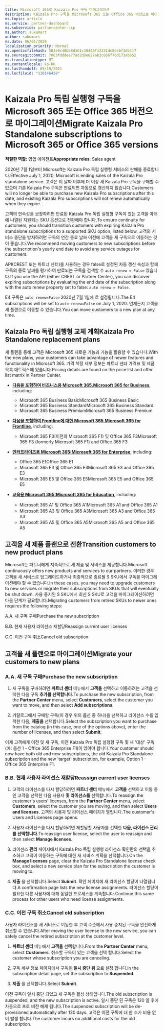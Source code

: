 ```yaml
---
title: Microsoft 365로 Kaizala Pro 구독 마이그레이션
description: Kaizala Pro 구독을 Microsoft 365 또는 Office 365 버전으로 마이그레이션하는 방법을 알아봅니다. 고객 전환에 대한 자세한 내용은 이 문서를 읽어보세요.
ms.topic: article
ms.service: partner-dashboard
ms.subservice: partnercenter-csp
ms.author: sukumart
author: sukumart
ms.date: 06/01/2020
localization_priority: Normal
ms.openlocfilehash: 583e9c40bb8d161c30440f12331dc8dcbf3db417
ms.sourcegitcommit: 7063fdddee77ad2d8e627ab3c806f76d173ab652
ms.translationtype: MT
ms.contentlocale: ko-KR
ms.lasthandoff: 05/19/2021
ms.locfileid: "110146428"
---
```

# <a name="migrate-kaizala-pro-standalone-subscriptions-to-microsoft-365-or-office-365-versions"></a><span data-ttu-id="32092-104">Kaizala Pro 독립 실행형 구독을 Microsoft 365 또는 Office 365 버전으로 마이그레이션</span><span class="sxs-lookup"><span data-stu-id="32092-104">Migrate Kaizala Pro Standalone subscriptions to Microsoft 365 or Office 365 versions</span></span>

<span data-ttu-id="32092-105">**적절한 역할:** 영업 에이전트</span><span class="sxs-lookup"><span data-stu-id="32092-105">**Appropriate roles**: Sales agent</span></span>

<span data-ttu-id="32092-106">2020년 7월 1일부터 Microsoft는 Kaizala Pro 독립 실행형 서비스의 판매를 종료합니다.</span><span class="sxs-lookup"><span data-stu-id="32092-106">Effective July 1, 2020, Microsoft is ending sales of the Kaizala Pro standalone service.</span></span> <span data-ttu-id="32092-107">고객은 이 날짜 이후에 더 이상 새 Kaizala Pro 구독을 구매할 수 없으며 기존 Kaizala Pro 구독은 만료되면 자동으로 갱신되지 않습니다.</span><span class="sxs-lookup"><span data-stu-id="32092-107">Customers will no longer be able to purchase new Kaizala Pro subscriptions after this date, and existing Kaizala Pro subscriptions will not renew automatically when they expire.</span></span>

<span data-ttu-id="32092-108">고객의 연속성을 보장하려면 만료된 Kaizala Pro 독립 실행형 구독이 있는 고객을 아래에 나열된 지원되는 SKU 옵션으로 전환해야 합니다.</span><span class="sxs-lookup"><span data-stu-id="32092-108">To ensure continuity for customers, you should transition customers with expiring Kaizala Pro standalone subscriptions to a supported SKU option, listed below.</span></span> <span data-ttu-id="32092-109">고객의 서비스 중단을 방지하려면 구독의 연간 종료 날짜 이전에 고객을 새 구독으로 이동하는 것이 좋습니다.</span><span class="sxs-lookup"><span data-stu-id="32092-109">We recommend moving customers to new subscriptions before the subscription's yearly end date to avoid any service outages for customers.</span></span>

<span data-ttu-id="32092-110">API(CREST 또는 파트너 센터)를 사용하는 경우 false로 설정된 자동 갱신 속성과 함께 구독의 종료 날짜를 평가하여 만료되는 구독을 검색할 수 `auto renew = False` 있습니다.</span><span class="sxs-lookup"><span data-stu-id="32092-110">If you use the API (either CREST or Partner Center), you can discover expiring subscriptions by evaluating the end date of the subscription along with the auto renew property set to false: `auto renew = False`.</span></span>

<span data-ttu-id="32092-111">E4 구독은 `auto renew=False` 2020년 7월 1일에 로 설정됩니다.</span><span class="sxs-lookup"><span data-stu-id="32092-111">The E4 subscriptions will be set to `auto renew=False` on July 1, 2020.</span></span> <span data-ttu-id="32092-112">언제든지 고객을 새 플랜으로 이동할 수 있습니다.</span><span class="sxs-lookup"><span data-stu-id="32092-112">You can move customers to a new plan at any time.</span></span>

## <a name="kaizala-pro-standalone-replacement-plans"></a><span data-ttu-id="32092-113">Kaizala Pro 독립 실행형 교체 계획</span><span class="sxs-lookup"><span data-stu-id="32092-113">Kaizala Pro Standalone replacement plans</span></span>

<span data-ttu-id="32092-114">새 플랜을 통해 고객은 Microsoft 365 새로운 기능과 기능을 활용할 수 있습니다.</span><span class="sxs-lookup"><span data-stu-id="32092-114">With the new plans, your customers can take advantage of newer features and functionality in Microsoft 365.</span></span> <span data-ttu-id="32092-115">가격 책정 세부 정보는 파트너 센터 가격표 및 제품 목록 매트릭스에 있습니다.</span><span class="sxs-lookup"><span data-stu-id="32092-115">Pricing details are found on the price list and offer list matrix in Partner Center.</span></span>

- <span data-ttu-id="32092-116">[**다음을 포함하여 비즈니스용 Microsoft 365.**](https://www.microsoft.com/microsoft-365/compare-all-microsoft-365-products?&activetab=tab:primaryr2)</span><span class="sxs-lookup"><span data-stu-id="32092-116">[**Microsoft 365 for Business**](https://www.microsoft.com/microsoft-365/compare-all-microsoft-365-products?&activetab=tab:primaryr2), including:</span></span>  
   - <span data-ttu-id="32092-117">Microsoft 365 Business Basic</span><span class="sxs-lookup"><span data-stu-id="32092-117">Microsoft 365 Business Basic</span></span>
   - <span data-ttu-id="32092-118">Microsoft 365 Business Standard</span><span class="sxs-lookup"><span data-stu-id="32092-118">Microsoft 365 Business Standard</span></span>
   - <span data-ttu-id="32092-119">Microsoft 365 Business Premium</span><span class="sxs-lookup"><span data-stu-id="32092-119">Microsoft 365 Business Premium</span></span>
    
- <span data-ttu-id="32092-120">[**다음을 포함하여 Frontline에 대한 Microsoft 365.**](https://www.microsoft.com/microsoft-365/microsoft-365-enterprise-f3?activetab=pivot:overviewtab)</span><span class="sxs-lookup"><span data-stu-id="32092-120">[**Microsoft 365 for Frontline**](https://www.microsoft.com/microsoft-365/microsoft-365-enterprise-f3?activetab=pivot:overviewtab), including:</span></span>
   - <span data-ttu-id="32092-121">Microsoft 365 F3(이전의 Microsoft 365 F1) 및 Office 365 F3</span><span class="sxs-lookup"><span data-stu-id="32092-121">Microsoft 365 F3 (formerly Microsoft 365 F1) and Office 365 F3</span></span>
    
- <span data-ttu-id="32092-122">[**엔터프라이즈용 Microsoft 365:**](https://www.microsoft.com/microsoft-365/compare-microsoft-365-enterprise-plans)</span><span class="sxs-lookup"><span data-stu-id="32092-122">[**Microsoft 365 for Enterprise**](https://www.microsoft.com/microsoft-365/compare-microsoft-365-enterprise-plans), including:</span></span> 
   - <span data-ttu-id="32092-123">Office 365 E1</span><span class="sxs-lookup"><span data-stu-id="32092-123">Office 365 E1</span></span>
   - <span data-ttu-id="32092-124">Microsoft 365 E3 및 Office 365 E3</span><span class="sxs-lookup"><span data-stu-id="32092-124">Microsoft 365 E3 and Office 365 E3</span></span>
   - <span data-ttu-id="32092-125">Microsoft 365 E5 및 Office 365 E5</span><span class="sxs-lookup"><span data-stu-id="32092-125">Microsoft 365 E5 and Office 365 E5</span></span>

- <span data-ttu-id="32092-126">[**교육용 Microsoft 365:**](https://www.microsoft.com/education/buy-license/microsoft365)</span><span class="sxs-lookup"><span data-stu-id="32092-126">[**Microsoft 365 for Education**](https://www.microsoft.com/education/buy-license/microsoft365), including:</span></span> 
    - <span data-ttu-id="32092-127">Microsoft 365 A1 및 Office 365 A1</span><span class="sxs-lookup"><span data-stu-id="32092-127">Microsoft 365 A1 and Office 365 A1</span></span>
    - <span data-ttu-id="32092-128">Microsoft 365 A3 및 Office 365 A3</span><span class="sxs-lookup"><span data-stu-id="32092-128">Microsoft 365 A3 and Office 365 A3</span></span>
    - <span data-ttu-id="32092-129">Microsoft 365 A5 및 Office 365 A5</span><span class="sxs-lookup"><span data-stu-id="32092-129">Microsoft 365 A5 and Office 365 A5</span></span>

## <a name="transition-customers-to-new-product-plans"></a><span data-ttu-id="32092-130">고객을 새 제품 플랜으로 전환</span><span class="sxs-lookup"><span data-stu-id="32092-130">Transition customers to new product plans</span></span>

<span data-ttu-id="32092-131">Microsoft는 파트너에게 지속적으로 새 제품 및 서비스를 제공합니다.</span><span class="sxs-lookup"><span data-stu-id="32092-131">Microsoft continuously offers new products and services to our partners.</span></span> <span data-ttu-id="32092-132">이러한 경우 고객을 새 서비스로 업그레이드하거나 최종적으로 종료될 S SKU에서 구독을 마이그레이션해야 할 수 있습니다.</span><span class="sxs-lookup"><span data-stu-id="32092-132">In these cases, you may need to upgrade customers to new services or migrate their subscriptions from SKUs that will eventually be shut down.</span></span> <span data-ttu-id="32092-133">사용 중지된 S SKU에서 최신 S SKU로 고객을 마이그레이션하려면 다음 단계가 필요합니다.</span><span class="sxs-lookup"><span data-stu-id="32092-133">Migrating customers from retired SKUs to newer ones requires the following steps:</span></span>

<span data-ttu-id="32092-134">A.</span><span class="sxs-lookup"><span data-stu-id="32092-134">A.</span></span> <span data-ttu-id="32092-135">새 구독 구매</span><span class="sxs-lookup"><span data-stu-id="32092-135">Purchase the new subscription</span></span>

<span data-ttu-id="32092-136">B.</span><span class="sxs-lookup"><span data-stu-id="32092-136">B.</span></span> <span data-ttu-id="32092-137">현재 사용자 라이선스 재할당</span><span class="sxs-lookup"><span data-stu-id="32092-137">Reassign current user licenses</span></span>

<span data-ttu-id="32092-138">C.</span><span class="sxs-lookup"><span data-stu-id="32092-138">C.</span></span> <span data-ttu-id="32092-139">이전 구독 취소</span><span class="sxs-lookup"><span data-stu-id="32092-139">Cancel old subscription</span></span>


## <a name="migrate-your-customers-to-new-plans"></a><span data-ttu-id="32092-140">고객을 새 플랜으로 마이그레이션</span><span class="sxs-lookup"><span data-stu-id="32092-140">Migrate your customers to new plans</span></span>

### <a name="a-purchase-the-new-subscription"></a><span data-ttu-id="32092-141">A.</span><span class="sxs-lookup"><span data-stu-id="32092-141">A.</span></span> <span data-ttu-id="32092-142">새 구독 구매</span><span class="sxs-lookup"><span data-stu-id="32092-142">Purchase the new subscription</span></span>

1. <span data-ttu-id="32092-143">새 구독을 구매하려면 **파트너 센터** 메뉴에서 **고객을** 선택하고 이동하려는 고객을 선택한 다음 구독 **추가를 선택합니다.**</span><span class="sxs-lookup"><span data-stu-id="32092-143">To purchase the new subscription, from the **Partner Center** menu, select **Customers**, select the customer you want to move, and then select **Add subscriptions**.</span></span>

2. <span data-ttu-id="32092-144">카탈로그에서 구매할 구독(이 경우 위의 옵션 중 하나)을 선택하고 라이선스 수를 입력한 다음, **제출을** 선택합니다.</span><span class="sxs-lookup"><span data-stu-id="32092-144">Select the subscription you want to purchase from the catalog (in this case, one of the options above), enter the number of licenses, and then select **Submit**.</span></span>

<span data-ttu-id="32092-145">이제 고객에게 이전 및 새 구독, 이전 Kaizala Pro 독립 실행형 구독 및 새 '대상' 구독(예: 옵션 1 - Office 365 Enterprise F1)이 있어야 합니다.</span><span class="sxs-lookup"><span data-stu-id="32092-145">Your customer should now have both old and new subscriptions, the old Kaizala Pro Standalone subscription and the new 'target' subscription, for example, Option 1 - Office 365 Enterprise F1.</span></span>

### <a name="b-reassign-current-user-licenses"></a><span data-ttu-id="32092-146">B.</span><span class="sxs-lookup"><span data-stu-id="32092-146">B.</span></span> <span data-ttu-id="32092-147">현재 사용자 라이선스 재할당</span><span class="sxs-lookup"><span data-stu-id="32092-147">Reassign current user licenses</span></span>

1. <span data-ttu-id="32092-148">고객의 라이선스를 다시 할당하려면 **파트너 센터** 메뉴에서 **고객을** 선택하고 이동 중인 고객을 선택한 다음 사용자 **및 라이선스를** 선택합니다.</span><span class="sxs-lookup"><span data-stu-id="32092-148">To reassign the customer's users' licenses, from the **Partner Center** menu, select **Customers**, select the customer you are moving, and then select **Users and licenses**.</span></span> <span data-ttu-id="32092-149">고객의 사용자 및 라이선스 페이지가 열립니다.</span><span class="sxs-lookup"><span data-stu-id="32092-149">The customer's Users and Licenses page opens.</span></span>

2. <span data-ttu-id="32092-150">사용자 라이선스를 다시 할당하려면 재할당할 사용자를 선택한 **다음, 라이선스 관리를 선택합니다.**</span><span class="sxs-lookup"><span data-stu-id="32092-150">To reassign user license, select the user to reassign and then select **Manage licenses**.</span></span>

3. <span data-ttu-id="32092-151">라이선스 **관리** 페이지에서 Kaizala Pro 독립 실행형 라이선스 확인란의 선택을 취소하고 고객이 이동하는 구독에 대한 새 서비스 계획을 선택합니다.</span><span class="sxs-lookup"><span data-stu-id="32092-151">On the **Manage licenses** page, clear the Kaizala Pro Standalone license check box, and select a new service plan for the subscription the customer is moving to.</span></span>

4.  <span data-ttu-id="32092-152">**제출** 을 선택합니다.</span><span class="sxs-lookup"><span data-stu-id="32092-152">Select **Submit**.</span></span> <span data-ttu-id="32092-153">확인 페이지에 새 라이선스 할당이 나열됩니다.</span><span class="sxs-lookup"><span data-stu-id="32092-153">A confirmation page lists the new license assignments.</span></span> <span data-ttu-id="32092-154">라이선스 할당이 필요한 다른 사용자에 대해 동일한 프로세스를 계속합니다.</span><span class="sxs-lookup"><span data-stu-id="32092-154">Continue this same process for other users who need license assignments.</span></span>

### <a name="c-cancel-old-subscription"></a><span data-ttu-id="32092-155">C.</span><span class="sxs-lookup"><span data-stu-id="32092-155">C.</span></span> <span data-ttu-id="32092-156">이전 구독 취소</span><span class="sxs-lookup"><span data-stu-id="32092-156">Cancel old subscription</span></span>

<span data-ttu-id="32092-157">사용자 라이선스를 새 서비스로 이동한 후 고객 수준에서 사용 중지된 구독을 안전하게 취소할 수 있습니다.</span><span class="sxs-lookup"><span data-stu-id="32092-157">After moving the user license to the new service, you can safely cancel the retired subscription at the customer level.</span></span>

1.  <span data-ttu-id="32092-158">**파트너 센터** 메뉴에서 **고객을** 선택합니다.</span><span class="sxs-lookup"><span data-stu-id="32092-158">From the **Partner Center** menu, select **Customers**.</span></span> <span data-ttu-id="32092-159">취소할 구독이 있는 고객을 선택 합니다.</span><span class="sxs-lookup"><span data-stu-id="32092-159">Select the customer whose subscription you are canceling.</span></span>

2.  <span data-ttu-id="32092-160">구독 세부 정보 페이지에서 구독을 **일시 중단 됨** 으로 설정 합니다.</span><span class="sxs-lookup"><span data-stu-id="32092-160">In the subscription detail page, set the subscription to **Suspended**.</span></span>

3.  <span data-ttu-id="32092-161">**제출** 을 선택합니다.</span><span class="sxs-lookup"><span data-stu-id="32092-161">Select **Submit**.</span></span>

<span data-ttu-id="32092-162">이전 구독이 일시 중단 되었고 새 구독은 활성 상태입니다.</span><span class="sxs-lookup"><span data-stu-id="32092-162">The old subscription is suspended, and the new subscription is active.</span></span> <span data-ttu-id="32092-163">일시 중단 된 구독은 120 일 후에 자동으로 프로 비전 해제 됩니다.</span><span class="sxs-lookup"><span data-stu-id="32092-163">The suspended subscription will be de-provisioned automatically after 120 days.</span></span> <span data-ttu-id="32092-164">고객은 이전 구독에 대 한 추가 비용 없이 발생 합니다.</span><span class="sxs-lookup"><span data-stu-id="32092-164">The customer incurs no additional costs for the old subscription.</span></span>
